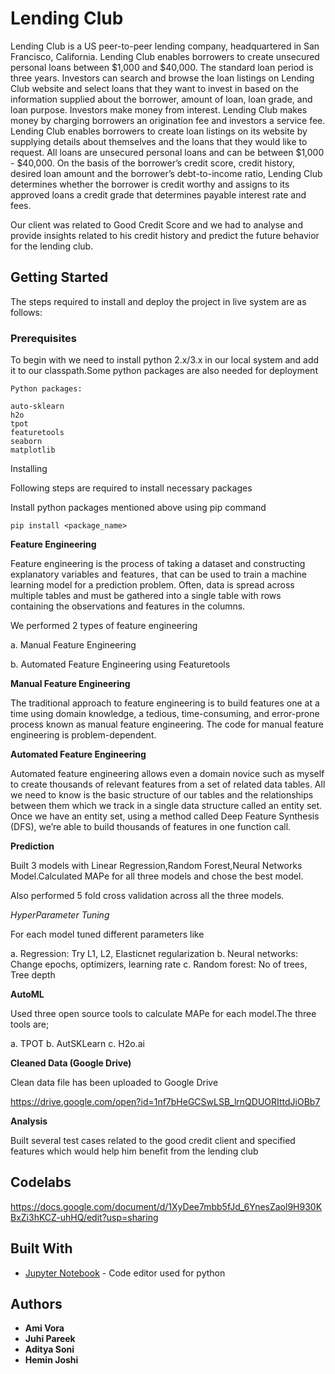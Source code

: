 # Lending Club

Lending Club is a US peer-to-peer lending company, headquartered in San Francisco, California. Lending Club enables borrowers to create unsecured personal loans between $1,000 and $40,000. The standard loan period is three years. Investors can search and browse the loan listings on Lending Club website and select loans that they want to invest in based on the information supplied about the borrower, amount of loan, loan grade, and loan purpose. Investors make money from interest. Lending Club makes money by charging borrowers an origination fee and investors a service fee. Lending Club enables borrowers to create loan listings on its website by supplying details about themselves and the loans that they would like to request. All loans are unsecured personal loans and can be between $1,000 - $40,000. On the basis of the borrower’s credit score, credit history, desired loan amount and the borrower’s debt-to-income ratio, Lending Club determines whether the borrower is credit worthy and assigns to its approved loans a credit grade that determines payable interest rate and fees. 



Our client was related to Good Credit Score and we had to analyse and provide insights related to his credit history and predict the future behavior for the lending club.

## Getting Started

The steps required to install and deploy the project in live system are as follows:

### Prerequisites 

To begin with we need to install python 2.x/3.x in our local system and add it to our classpath.Some python packages are also needed for deployment

```
Python packages:

auto-sklearn
h2o
tpot
featuretools
seaborn
matplotlib
```

Installing

Following steps are required to install necessary packages

Install python packages mentioned above using pip command

```
pip install <package_name>
```



**Feature Engineering**

Feature engineering is the process of taking a dataset and constructing explanatory variables  and  features ,  that can be used to train a machine learning model for a prediction problem. Often, data is spread across multiple tables and must be gathered into a single table with rows containing the observations and features in the columns.

We performed 2 types of feature engineering

a. Manual Feature Engineering

b. Automated Feature Engineering using Featuretools

**Manual Feature Engineering**

The traditional approach to feature engineering is to build features one at a time using domain knowledge, a tedious, time-consuming, and error-prone process known as manual feature engineering. The code for manual feature engineering is problem-dependent.



**Automated Feature Engineering**

Automated feature engineering allows even a domain novice such as myself to create thousands of relevant features from a set of related data tables. All we need to know is the basic structure of our tables and the relationships between them which we track in a single data structure called an entity set. Once we have an entity set, using a method called Deep Feature Synthesis (DFS), we’re able to build thousands of features in one function call.



**Prediction**

Built 3 models with Linear Regression,Random Forest,Neural Networks Model.Calculated MAPe for all three models and chose the best model.

Also performed 5 fold cross  validation across all the three models.

*HyperParameter Tuning*

For each model tuned different parameters like

a. Regression: Try L1, L2, Elasticnet regularization
b. Neural networks: Change epochs, optimizers, learning rate
c. Random forest: No of trees, Tree depth

**AutoML**

Used three open source tools to calculate MAPe for each model.The three tools are;

a. TPOT
b. AutSKLearn
c. H2o.ai



**Cleaned Data (Google Drive)**

Clean data file has been uploaded to Google Drive

https://drive.google.com/open?id=1nf7bHeGCSwLSB_lrnQDUORIttdJiOBb7


**Analysis**

Built several test cases related to the good credit client and specified features which would help him benefit from the lending club


## Codelabs

https://docs.google.com/document/d/1XyDee7mbb5fJd_6YnesZaol9H930KBxZi3hKCZ-uhHQ/edit?usp=sharing


## Built With

* [Jupyter Notebook](https://jupyter-notebook.readthedocs.io/en/stable/) - Code editor used for python

## Authors

* **Ami Vora** 
* **Juhi Pareek** 
* **Aditya Soni** 
* **Hemin Joshi** 
